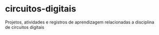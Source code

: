 # circuitos-digitais
Projetos, atividades e registros de aprendizagem relacionadas a disciplina de circuitos digitais
